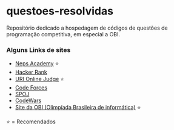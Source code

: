 # questoes-resolvidas
 Repositório dedicado a hospedagem de códigos de questões de programação competitiva, em especial a OBI.

 ### Alguns Links de sites
 * [Neps Academy](https://neps.academy) :star:
 * [Hacker Rank](https://www.hackerrank.com/)
 * [URI Online Judge](https://www.urionlinejudge.com.br/judge/pt) :star:
 * [Code Forces](https://codeforces.com/)
 * [SPOJ](https://www.spoj.com/)
 * [CodeWars](https://www.codewars.com/)
 * [Site da OBI (Olimpíada Brasileira de informática)](https://olimpiada.ic.unicamp.br/pratique/) :star:


 :star: = Recomendados
